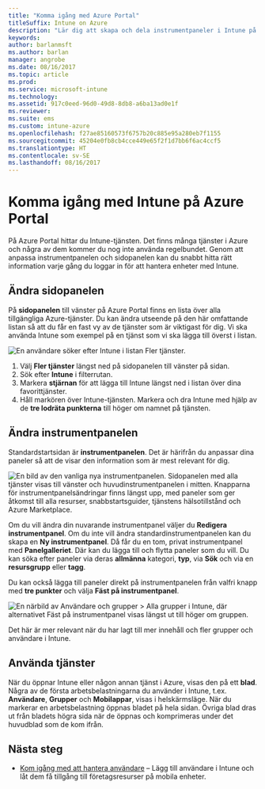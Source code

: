 ```yaml
---
title: "Komma igång med Azure Portal"
titleSuffix: Intune on Azure
description: "Lär dig att skapa och dela instrumentpaneler i Intune på Azure."
keywords: 
author: barlanmsft
ms.author: barlan
manager: angrobe
ms.date: 08/16/2017
ms.topic: article
ms.prod: 
ms.service: microsoft-intune
ms.technology: 
ms.assetid: 917c0eed-96d0-49d8-8db8-a6ba13ad0e1f
ms.reviewer: 
ms.suite: ems
ms.custom: intune-azure
ms.openlocfilehash: f27ae85160573f6757b20c885e95a280eb7f1155
ms.sourcegitcommit: 45204e0fb8cb4cce449e65f2f1d7bb6f6ac4ccf5
ms.translationtype: HT
ms.contentlocale: sv-SE
ms.lasthandoff: 08/16/2017
---
```

# <a name="getting-started-with-intune-in-the-azure-portal"></a>Komma igång med Intune på Azure Portal

På Azure Portal hittar du Intune-tjänsten. Det finns många tjänster i Azure och några av dem kommer du nog inte använda regelbundet. Genom att anpassa instrumentpanelen och sidopanelen kan du snabbt hitta rätt information varje gång du loggar in för att hantera enheter med Intune.

## <a name="changing-the-sidebar"></a>Ändra sidopanelen

På __sidopanelen__ till vänster på Azure Portal finns en lista över alla tillgängliga Azure-tjänster. Du kan ändra utseende på den här omfattande listan så att du får en fast vy av de tjänster som är viktigast för dig. Vi ska använda Intune som exempel på en tjänst som vi ska lägga till överst i listan.

![En användare söker efter Intune i listan Fler tjänster.](./media/azure-add-intune1.png)

1. Välj **Fler tjänster** längst ned på sidopanelen till vänster på sidan.
2. Sök efter **Intune** i filterrutan.
3. Markera **stjärnan** för att lägga till Intune längst ned i listan över dina favorittjänster.
4. Håll markören över Intune-tjänsten. Markera och dra Intune med hjälp av de **tre lodräta punkterna** till höger om namnet på tjänsten.

## <a name="changing-the-dashboard"></a>Ändra instrumentpanelen

Standardstartsidan är **instrumentpanelen**. Det är härifrån du anpassar dina paneler så att de visar den information som är mest relevant för dig.

![En bild av den vanliga nya instrumentpanelen. Sidopanelen med alla tjänster visas till vänster och huvudinstrumentpanelen i mitten. Knapparna för instrumentpanelsändringar finns längst upp, med paneler som ger åtkomst till alla resurser, snabbstartsguider, tjänstens hälsotillstånd och Azure Marketplace.](./media/azure-default-dashboard.png)

Om du vill ändra din nuvarande instrumentpanel väljer du **Redigera instrumentpanel**. Om du inte vill ändra standardinstrumentpanelen kan du skapa en **Ny instrumentpanel**. Då får du en tom, privat instrumentpanel med **Panelgalleriet**. Där kan du lägga till och flytta paneler som du vill. Du kan söka efter paneler via deras **allmänna** kategori, **typ**, via **Sök** och via en **resursgrupp** eller **tagg**.

Du kan också lägga till paneler direkt på instrumentpanelen från valfri knapp med **tre punkter** och välja **Fäst på instrumentpanel**.

![En närbild av Användare och grupper > Alla grupper i Intune, där alternativet Fäst på instrumentpanel visas längst ut till höger om gruppen.](./media/azure-pin-to-dashboard.png)

Det här är mer relevant när du har lagt till mer innehåll och fler grupper och användare i Intune.

## <a name="using-services"></a>Använda tjänster

När du öppnar Intune eller någon annan tjänst i Azure, visas den på ett **blad**. Några av de första arbetsbelastningarna du använder i Intune, t.ex. **Användare**, **Grupper** och **Mobilappar**, visas i helskärmsläge. När du markerar en arbetsbelastning öppnas bladet på hela sidan. Övriga blad dras ut från bladets högra sida när de öppnas och komprimeras under det huvudblad som de kom ifrån. 

## <a name="next-steps"></a>Nästa steg

* [Kom igång med att hantera användare](get-started-users.md) – Lägg till användare i Intune och låt dem få tillgång till företagsresurser på mobila enheter.
